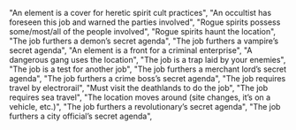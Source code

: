 "An element is a cover for heretic spirit cult practices",
"An occultist has foreseen this job and warned the parties involved",
"Rogue spirits possess some/most/all of the people involved",
"Rogue spirits haunt the location",
"The job furthers a demon’s secret agenda",
"The job furthers a vampire’s secret agenda",
"An element is a front for a criminal enterprise",
"A dangerous gang uses the location",
"The job is a trap laid by your enemies",
"The job is a test for another job",
"The job furthers a merchant lord’s secret agenda",
"The job furthers a crime boss’s secret agenda",
"The job requires travel by electrorail",
"Must visit the deathlands to do the job",
"The job requires sea travel",
"The location moves around (site changes, it’s on a vehicle, etc.)",
"The job furthers a revolutionary’s secret agenda",
"The job furthers a city official’s secret agenda",